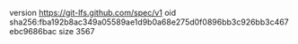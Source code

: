 version https://git-lfs.github.com/spec/v1
oid sha256:fba192b8ac349a05589ae1d9b0a68e275d0f0896bb3c926bb3c467ebc9686bac
size 3567
